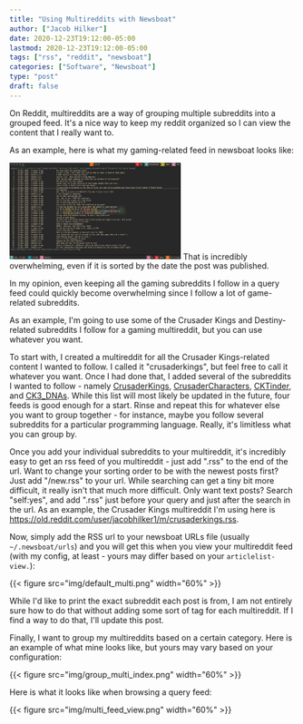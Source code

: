 ```yaml
---
title: "Using Multireddits with Newsboat"
author: ["Jacob Hilker"]
date: 2020-12-23T19:12:00-05:00
lastmod: 2020-12-23T19:12:00-05:00
tags: ["rss", "reddit", "newsboat"]
categories: ["Software", "Newsboat"]
type: "post"
draft: false
---
```


On Reddit, multireddits are a way of grouping multiple subreddits into a grouped feed. It's a nice way to keep my reddit organized so I can view the content that I really want to.

As an example, here is what my gaming-related feed in newsboat looks like:

<img src="img/subreddit_query.png" alt="subreddit_query.png" width="60%" />
That is incredibly overwhelming, even if it is sorted by the date the post was published.

In my opinion, even keeping all the gaming subreddits I follow in a query feed could quickly become overwhelming since I follow a lot of game-related subreddits.

As an example, I'm going to use some of the Crusader Kings and Destiny-related subreddits I follow for a gaming multireddit, but you can use whatever you want.

To start with, I created a multireddit for all the Crusader Kings-related content I wanted to follow. I called it "crusaderkings", but feel free to call it whatever you want. Once I had done that, I added several of the subreddits I wanted to follow - namely [CrusaderKings](https://reddit.com/r/CrusaderKings), [CrusaderCharacters](https://reddit.com/r/CrusaderCharacters), [CKTinder](https://reddit.com/r/CKTinder), and [CK3\_DNAs](https://reddit.com/r/ck3%5Fdnas). While this list will most likely be updated in the future, four feeds is good enough for a start. Rinse and repeat this for whatever else you want to group together - for instance, maybe you follow several subreddits for a particular programming language. Really, it's limitless what you can group by.

Once you add your individual subreddits to your multireddit, it's incredibly easy to get an rss feed of you multireddit - just add ".rss" to the end of the url. Want to change your sorting order to be with the newest posts first? Just add "/new.rss" to your url. While searching can get a tiny bit more difficult, it really isn't that much more difficult. Only want text posts? Search "self:yes", and add ".rss" just before your query and just after the search in the url. As an example, the Crusader Kings multireddit I'm using here is <https://old.reddit.com/user/jacobhilker1/m/crusaderkings.rss>.

Now, simply add the RSS url to your newsboat URLs file (usually `~/.newsboat/urls`) and you will get this when you view your multireddit feed (with my config, at least - yours may differ based on your `articlelist-view.`):

{{< figure src="img/default_multi.png" width="60%" >}}

While I'd like to print the exact subreddit each post is from, I am not entirely sure how to do that without adding some sort of tag for each multireddit. If I find a way to do that, I'll update this post.

Finally, I want to group my multireddits based on a certain category. Here is an example of what mine looks like, but yours may vary based on your configuration:

{{< figure src="img/group_multi_index.png" width="60%" >}}

Here is what it looks like when browsing a query feed:

{{< figure src="img/multi_feed_view.png" width="60%" >}}